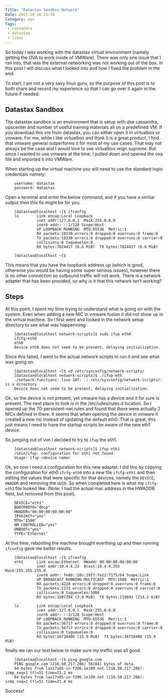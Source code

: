 ```yaml
---
Title: "Datastax Sandbox Network"
Date: 2015-10-16 11:10
Category: ops
Tags:
 - cassandra
 - datastax
 - linux
---
```


So today I was working with the datastax virtual environment (namely getting the OVA to work 
inside of VMWare).  There was only one issue that I ran into, that was the external networking
was not working out of the box.  In this post I will discuss what I looked into and how I 
fixed the problem in the end.  

<!-- more -->

To start, I am not a very savy linux guru, so the purpose of this post is to both share and 
record my experience so that I can go over it again in the future if needed.   

## Datastax Sandbox

The datastax sandbox is an environment that is setup with dse cassandra, opscenter and number of 
useful training materials all on a predefined VM.  If you download this vm from datastax, you can
either open it in virtualbox or vmware.  For me, while I like virtualbox and think it is a great
product, I find that vmware general outperforms it for most of my use cases.  That may not always
be the case and I would love to see virtualbox reign supreme.  But since I wanted to use vmware
at the time, I pulled down and opened the ova file and imported it into VMWare.   

When starting up the virtual machine you will need to use the standard login credentials namely: 

        username: datastax
        password: datastax

Open a terminal and enter the below command, and if you have a simliar output then this fix might
be for you.  

        [datastax@localhost ~]$ ifconfig
        lo        Link encap:Local Loopback  
                  inet addr:127.0.0.1  Mask:255.0.0.0
                  inet6 addr: ::1/128 Scope:Host
                  UP LOOPBACK RUNNING  MTU:65536  Metric:1
                  RX packets:18330 errors:0 dropped:0 overruns:0 frame:0
                  TX packets:18330 errors:0 dropped:0 overruns:0 carrier:0
                  collisions:0 txqueuelen:0 
                  RX bytes:7024417 (6.6 MiB)  TX bytes:7024417 (6.6 MiB)
         
        [datastax@localhost ~]$ 

This means that you have the loopback address up (which is good, otherwise you would be having
some super serious issues), however there is no other connection so outbound traffic will not 
work.  There is a network adapter that has been provided, so why is it that this network isn't 
working?  

## Steps

At this point, I spent my time trying to understand what is going on with the system.  Even when
adding a new NIC in vmware fusion it did not show up in the virtual machine.  So I first went and
looked in the network setup directory to see what was happenining.  


        [datastax@localhost network-scripts]$ sudo ifup eth0
        ifcfg-eth0
        eth0
        Device eth0 does not seem to be present, delaying initialization.

Since this failed, I went to the actual network scripts to run it and see what was going on.  

        [datastax@localhost ~]$ cd /etc/sysconfig/network-scripts/
        [datastax@localhost network-scripts]$ ./ifup-eth
        ./network-functions: line 107: .: /etc/sysconfig/network-scripts/: is a directory
        Device does not seem to be present, delaying initialization.

Ok, so the device is not present, yet vmware has a device and it for sure is present.  The next
place to look is in the /etc/udev/rules.d location.  So I opened up the 70-persistent-net.rules
and found that there were actually 2 NICs defined in there.  It seems that when opening the 
device in vmware it created a new nic instead of updating the default eth0.  That is great, this
just means I need to have the startup scripts be aware of the new eth1 device.   

So jumping out of vim I decided to try to `ifup` the eth1.  

        [datastax@localhost network-scripts]$ ifup eth1
        /sbin/ifup: configuration for eth1 not found.
        Usage: ifup <device name>

Ok, so now I need a configuration for this new adapter.  I did this by copying the configuration
for eth0 `ifcfg-eth0` into a new file `ifcfg-eth1` and then editing the values that were specific 
for that devices, namely the `DEVICE`, `HWADDR` and removing the `UUID`.  So when completed
here is what my `ifcfg-eth1` file looked like.  (Note: I had the actual mac address in the HWADDR
field, but removed from this post).  

        DEVICE="eth1"
        BOOTPROTO="dhcp"
        HWADDR="00:00:00:00:00:00"
        IPV6INIT="yes"
        MTU="1500"
        NM_CONTROLLED="yes"
        ONBOOT="yes"
        TYPE="Ethernet"

At this time, rebooting the machine brought everthing up and then running `ifconfig` gave me 
better results.   


        [datastax@localhost ~]$ ifconfig
        eth1      Link encap:Ethernet  HWaddr 00:00:00:00:00:00  
                  inet addr:10.4.4.23  Bcast:10.4.4.255  Mask:255.255.255.0
                  inet6 addr: fe80::20c:29ff:fe22:7175/64 Scope:Link
                  UP BROADCAST RUNNING MULTICAST  MTU:1500  Metric:1
                  RX packets:4220 errors:0 dropped:0 overruns:0 frame:0
                  TX packets:1172 errors:0 dropped:0 overruns:0 carrier:0
                  collisions:0 txqueuelen:1000 
                  RX bytes:3207294 (3.0 MiB)  TX bytes:219693 (214.5 KiB)
        
        lo        Link encap:Local Loopback  
                  inet addr:127.0.0.1  Mask:255.0.0.0
                  inet6 addr: ::1/128 Scope:Host
                  UP LOOPBACK RUNNING  MTU:65536  Metric:1
                  RX packets:56717 errors:0 dropped:0 overruns:0 frame:0
                  TX packets:56717 errors:0 dropped:0 overruns:0 carrier:0
                  collisions:0 txqueuelen:0 
                  RX bytes:16718406 (15.9 MiB)  TX bytes:16718406 (15.9 MiB)

finally we ran our test below to make sure my traffic was all good.   

        [datastax@localhost ~]$ ping google.com
        PING google.com (216.58.217.206) 56(84) bytes of data.
        64 bytes from lax17s05-in-f206.1e100.net (216.58.217.206): icmp_seq=1 ttl=51 time=21.2 ms
        64 bytes from lax17s05-in-f206.1e100.net (216.58.217.206): icmp_seq=2 ttl=51 time=21.4 ms

Success! 



